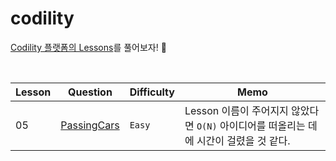 # codility

[Codility 플랫폼의 Lessons](https://app.codility.com/programmers/lessons/1-iterations/)를 풀어보자! 🌱

<br>

| Lesson | Question                                                                                | Difficulty | Memo                                                    |
| --- |-----------------------------------------------------------------------------------------| --- |---------------------------------------------------------|
| 05 | [PassingCars](https://app.codility.com/programmers/lessons/5-prefix_sums/passing_cars/) | `Easy` | Lesson 이름이 주어지지 않았다면 `O(N)` 아이디어를 떠올리는 데에 시간이 걸렸을 것 같다. |
